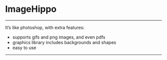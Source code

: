# ImageHippo
***

It’s like photoshop, with extra features:

* supports gifs and png images, and even pdfs
* graphics library includes backgrounds and shapes
* easy to use

***

